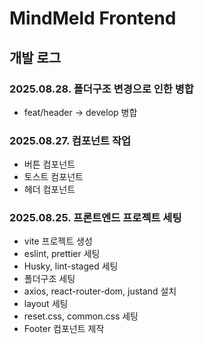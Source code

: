 # MindMeld Frontend

## 개발 로그

### 2025.08.28. 폴더구조 변경으로 인한 병합

- feat/header -> develop 병합

### 2025.08.27. 컴포넌트 작업

- 버튼 컴포넌트
- 토스트 컴포넌트
- 헤더 컴포넌트

### 2025.08.25. 프론트엔드 프로젝트 세팅

- vite 프로젝트 생성
- eslint, prettier 세팅
- Husky, lint-staged 세팅
- 폴더구조 세팅
- axios, react-router-dom, justand 설치
- layout 세팅
- reset.css, common.css 세팅
- Footer 컴포넌트 제작
